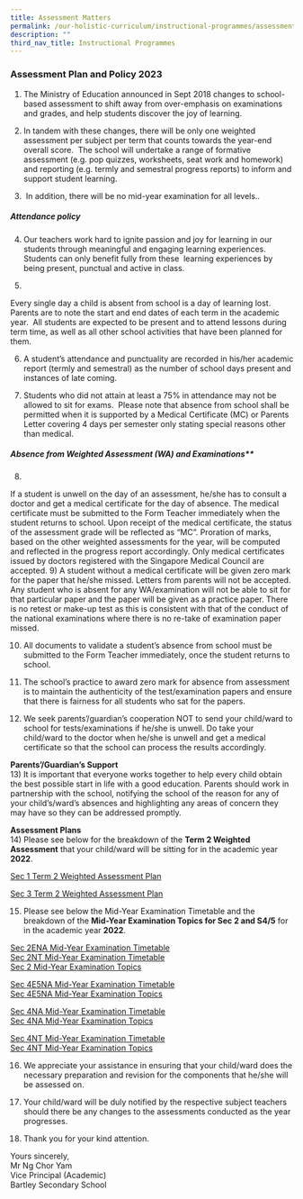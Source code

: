 ```yaml
---
title: Assessment Matters
permalink: /our-holistic-curriculum/instructional-programmes/assessment-matters/
description: ""
third_nav_title: Instructional Programmes
---
```

### Assessment Plan and Policy 2023

1) The Ministry of Education announced in Sept 2018 changes to school-based assessment to shift away from over-emphasis on examinations and grades, and help students discover the joy of learning.

2)    In tandem with these changes, there will be only one weighted assessment per subject per term that counts towards the year-end overall score.  The school will undertake a range of formative assessment (e.g. pop quizzes, worksheets, seat work and homework) and reporting (e.g. termly and semestral progress reports) to inform and support student learning.

3)   In addition, there will be no mid-year examination for all levels..  

##### Attendance policy

4) Our teachers work hard to ignite passion and joy for learning in our students through meaningful and engaging learning experiences. Students can only benefit fully from these  learning experiences by being present, punctual and active in class.  

5) 
Every single day a child is absent from school is a day of learning lost.  Parents are to note the start and end dates of each term in the academic year.  All students are expected to be present and to attend lessons during term time, as well as all other school activities that have been planned for them.
 
6) A student’s attendance and punctuality are recorded in his/her academic report (termly and semestral) as the number of school days present and instances of late coming.

7) Students who did not attain at least a 75% in attendance may not be allowed to sit for exams.  Please note that absence from school shall be permitted when it is supported by a Medical Certificate (MC) or Parents Letter covering 4 days per semester only stating special reasons other than medical.

##### Absence from Weighted Assessment (WA) and Examinations** <br>
8)
If a student is unwell on the day of an assessment, he/she has to consult a doctor and get a medical certificate for the day of absence. The medical certificate must be submitted to the Form Teacher immediately when the student returns to school. Upon receipt of the medical certificate, the status of the assessment grade will be reflected as “MC”. Proration of marks, based on the other weighted assessments for the year, will be computed and reflected in the progress report accordingly. Only medical certificates issued by doctors registered with the Singapore Medical Council are accepted.
9) A student without a medical certificate will be given zero mark for the paper that he/she missed. Letters from parents will not be accepted. Any student who is absent for any WA/examination will not be able to sit for that particular paper and the paper will be given as a practice paper.  There is no retest or make-up test as this is consistent with that of the conduct of the national examinations where there is no re-take of examination paper missed.

10) All documents to validate a student’s absence from school must be submitted to the Form Teacher immediately, once the student returns to school.

11) The school’s practice to award zero mark for absence from assessment is to maintain the authenticity of the test/examination papers and ensure that there is fairness for all students who sat for the papers.    

12) We seek parents’/guardian’s cooperation NOT to send your child/ward to school for tests/examinations if he/she is unwell.  Do take your child/ward to the doctor when he/she is unwell and get a medical certificate so that the school can process the results accordingly.

**Parents’/Guardian’s Support** <br>
13) It is important that everyone works together to help every child obtain the best possible start in life with a good education.  Parents should work in partnership with the school, notifying the school of the reason for any of your child’s/ward’s absences and highlighting any areas of concern they may have so they can be addressed promptly. 

**Assessment Plans** <br>
14) Please see below for the breakdown of the **Term 2 Weighted Assessment** that your child/ward will be sitting for in the academic year **2022**.

[Sec 1 Term 2 Weighted Assessment Plan](/files/2022%20Sec%201%20Term%202%20Consolidated%20Assessment%20Plan.pdf)

[Sec 3 Term 2 Weighted Assessment Plan](/files/2022%20Sec%203%20Term%202%20Consolidated%20Assessment%20Plan.pdf)

15) Please see below the Mid-Year Examination Timetable and the breakdown of the **Mid-Year Examination Topics for Sec 2 and S4/5** for in the academic year **2022**.

[Sec 2ENA Mid-Year Examination Timetable](/files/S2E2NA_MYE%202022%20timetable%20updated%2011%20Apr%2022.pdf) <br>
[Sec 2NT Mid-Year Examination Timetable](/files/S2NT_MYE%202022%20timetable%20updated%2011%20Apr%2022.pdf) <br>
[Sec 2 Mid-Year Examination Topics](/files/Sec%202%20MYE%20Topics%202022.pdf)

[Sec 4E5NA Mid-Year Examination Timetable](/files/S4E_5N_MYE%202022%20Timetable%206%20Apr%2022.pdf) <br>
[Sec 4E5NA Mid-Year Examination Topics](/files/Sec%204E5NA%20MYE%20Topics%202022.pdf)

[Sec 4NA Mid-Year Examination Timetable](/files/S4NA_MYE%202022%20timetable%20updated%206%20Apr%2022.pdf) <br>
[Sec 4NA Mid-Year Examination Topics](/files/Sec%204NA%20MYE%20Topics%202022.pdf)

[Sec 4NT Mid-Year Examination Timetable](/files/S4NT_MYE%202022%20timetable%20updated%206%20Apr%2022.pdf) <br>
[Sec 4NT Mid-Year Examination Topics](/files/Sec%204NT%20MYE%20Topics%202022.pdf)

16) We appreciate your assistance in ensuring that your child/ward does the necessary preparation and revision for the components that he/she will be assessed on.

17) Your child/ward will be duly notified by the respective subject teachers should there be any changes to the assessments conducted as the year progresses.

18) Thank you for your kind attention.

Yours sincerely, <br>
Mr Ng Chor Yam <br>
Vice Principal (Academic) <br>
Bartley Secondary School